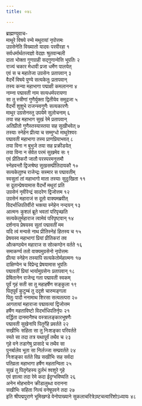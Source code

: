 ```yaml
---
title: ०४८

---
```

ब्राह्मण्युवाच-  
माथुरे विषये रम्ये मथुरायां नृपोत्तमः  
उग्रसेनेति विख्यातो यादवः परवीरहा १  
सर्वधर्मार्थतत्त्वज्ञो वेदज्ञः श्रुतवान्बली  
दाता भोक्ता गुणग्राही सद्गुणान्वेत्ति भूपतिः २  
राज्यं चकार मेधावी प्रजा धर्मेण पालयेत्  
एवं स च महातेजा उग्रसेनः प्रतापवान् ३  
वैदर्भे विषये पुण्ये सत्यकेतुः प्रतापवान्  
तस्य कन्या महाभागा पद्माक्षी कमलानना ४  
नाम्ना पद्मावती नाम सत्यधर्मपरायणा  
सा तु स्त्रीणां गुणैर्युक्ता द्वितीयेव समुद्रजा ५  
वैदर्भी शुशुभे राजन्स्वगुणैः सत्यकारणैः  
माथुर उग्रसेनस्तु उपयेमे सुलोचनाम् ६  
तया सह महाभाग सुखं रेमे प्रतापवान्  
अतिप्रीतो गुणैस्तस्यास्तया सह सुखीभवेत् ७  
तस्याः स्नेहेन प्रीत्या च सम्मुग्धो माथुरेश्वरः  
पद्मावती महाभागा तस्य प्राणप्रियाभवत् ८  
तया विना न बुभुजे तया सह प्रक्रीडयेत्  
तया विना न सेवेत परमं सुखमेव सः ९  
एवं प्रीतिकरौ जातौ परस्परमनुत्तमौ  
स्नेहवन्तौ द्विजश्रेष्ठ सुखसम्प्रीतिदायकौ १०  
सत्यकेतुश्च राजेन्द्रः सस्मार स पद्मावतीम्  
स्वसुतां तां महाभागो माता तस्याः सुदुःखिता ११  
स दूतान्प्रेषयामास वैदर्भो मथुरां प्रति  
उग्रसेनं नृवीरेन्द्रं सादरेण द्विजोत्तम १२  
उग्रसेनं महाराजं स दूतो वाक्यमब्रवीत्  
विदर्भाधिपतिर्वीरो भक्त्या स्नेहेन नन्दयन् १३  
आत्मनः कुशलं ब्रूते भवतां परिपृच्छति  
सत्यकेतुर्महाराज त्वामेवं परिपृष्टवान् १४  
दर्शनाय प्रेषयस्व सुतां पद्मावतीं मम  
यदि त्वं मन्यसे नाथ प्रीतिस्नेहं हितस्य च १५  
प्रेषयस्व महाभागां प्रियां प्रीतिकरां तव  
औत्कण्ठ्येन महाराज स सोत्कण्ठेन वर्तते १६  
समाकर्ण्य ततो वाक्यमुग्रसेनो नृपोत्तमः  
प्रीत्या स्नेहेन तस्यापि सत्यकेतोर्महात्मनः १७  
दाक्षिण्येन च विप्रेन्द्र प्रेषयामास भूपतिः  
पद्मावतीं प्रियां भार्यामुग्रसेनः प्रतापवान् १८  
प्रेषितानेन राजेन्द्र गता पद्मावती स्वकम्  
पूर्वं गृहं सती सा तु महाहर्षेण सङ्कुला १९  
पितृपूर्वं कुटुम्बं तु ददृशे चारुमङ्गला  
पितुः पादौ ननामाथ शिरसा सत्यतत्परा २०  
आगतायां महाराजा पद्मावत्यां द्विजोत्तम  
हर्षेण महताविष्टो विदर्भाधिपतिर्नृपः २१  
वर्द्धिता दानमानैश्च वस्त्रालङ्कारभूषणैः  
पद्मावती सुखेनापि पितुर्गेहे प्रवर्तते २२  
सखीभिः सहिता सा तु निःशङ्का परिवर्तते  
रमते सा तदा तत्र यथापूर्वं तथैव च २३  
गृहे वने तडागेषु प्रासादे च तथैव सा  
पुनर्बालेव भूता सा निर्लज्जा सम्प्रवर्तते २४  
निःशङ्का वर्तते विप्र सखीभिः सह सर्वदा  
पतिव्रता महाभागा हर्षेण महतान्विता २५  
सुखं तु पितृगेहस्य दुर्लभं श्वशुरे गृहे  
एवं ज्ञात्वा तदा रेमे कदा ईदृग्भविष्यति २६  
अनेन मोहभावेन क्रीडालुब्धा वरानना  
सखीभिः सहिता नित्यं वनेषूपवने तदा २७  
इति श्रीपद्मपुराणे भूमिखण्डे वेनोपाख्याने सुकलाचरित्रेऽष्टचत्वारिंशोऽध्यायः ४८